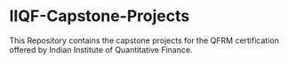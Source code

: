 # IIQF-Capstone-Projects
This Repository contains the capstone projects for the QFRM certification offered by Indian Institute of Quantitative Finance.
